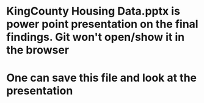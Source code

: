 # KingCounty Housing Data.pptx is power point presentation on the final findings. Git won't open/show it in the browser
# One can save this file and look at the presentation

